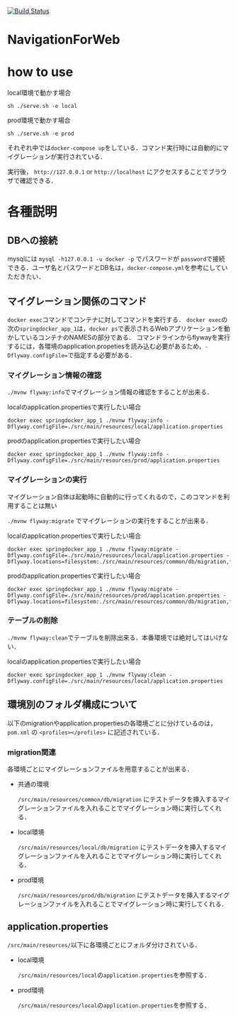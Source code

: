 [![Build Status](https://travis-ci.org/tsukuba-pbl/NavigationForWeb.svg?branch=master)](https://travis-ci.org/tsukuba-pbl/NavigationForWeb)

# NavigationForWeb

# how to use
local環境で動かす場合

```
sh ./serve.sh -e local
```

prod環境で動かす場合

```
sh ./serve.sh -e prod
```

それぞれ中では`docker-compose up`をしている．コマンド実行時には自動的にマイグレーションが実行されている．

実行後， `http://127.0.0.1` or `http://localhost` にアクセスすることでブラウザで確認できる．

# 各種説明
## DBへの接続
mysqlには `mysql -h127.0.0.1 -u docker -p` でパスワードが `password`で接続できる．ユーザ名とパスワードとDB名は，`docker-compose.yml`を参考にしていただきたい．

## マイグレーション関係のコマンド
`docker exec`コマンドでコンテナに対してコマンドを実行する．
`docker exec`の次の`springdocker_app_1`は，`docker ps`で表示されるWebアプリケーションを動かしているコンテナのNAMESの部分である．
コマンドラインからflywayを実行するには，各環境のapplication.propetiesを読み込む必要があるため，`-Dflyway.configFile=`で指定する必要がある．

### マイグレーション情報の確認
`./mvnw flyway:info`でマイグレーション情報の確認をすることが出来る．

localのapplication.propertiesで実行したい場合

```
docker exec springdocker_app_1 ./mvnw flyway:info -Dflyway.configFile=./src/main/resources/local/application.properties
```

prodのapplication.propertiesで実行したい場合

```
docker exec springdocker_app_1 ./mvnw flyway:info -Dflyway.configFile=./src/main/resources/prod/application.properties
```

### マイグレーションの実行
マイグレーション自体は起動時に自動的に行ってくれるので，このコマンドを利用することは無い

`./mvnw flyway:migrate` でマイグレーションの実行をすることが出来る．

localのapplication.propertiesで実行したい場合

```
docker exec springdocker_app_1 ./mvnw flyway:migrate -Dflyway.configFile=./src/main/resources/local/application.properties -Dflyway.locations=filesystem:./src/main/resources/common/db/migration,filesystem:./src/main/resources/local/db/migration
```

prodのapplication.propertiesで実行したい場合

```
docker exec springdocker_app_1 ./mvnw flyway:migrate -Dflyway.configFile=./src/main/resources/prod/application.properties -Dflyway.locations=filesystem:./src/main/resources/common/db/migration,filesystem:./src/main/resources/prod/db/migration
```

### テーブルの削除
`./mvnw flyway:clean`でテーブルを削除出来る．本番環境では絶対してはいけない．

localのapplication.propertiesで実行したい場合

```
docker exec springdocker_app_1 ./mvnw flyway:clean -Dflyway.configFile=./src/main/resources/local/application.properties
```

## 環境別のフォルダ構成について
以下のmigrationやapplication.propertiesの各環境ごとに分けているのは，`pom.xml` の `<profiles></profiles>` に記述されている．
### migration関連
各環境ごとにマイグレーションファイルを用意することが出来る．

- 共通の環境

    `/src/main/resources/common/db/migration` にテストデータを挿入するマイグレーションファイルを入れることでマイグレーション時に実行してくれる．

- local環境

    `/src/main/resources/local/db/migration` にテストデータを挿入するマイグレーションファイルを入れることでマイグレーション時に実行してくれる．

- prod環境

    `/src/main/resources/prod/db/migration` にテストデータを挿入するマイグレーションファイルを入れることでマイグレーション時に実行してくれる．
## application.properties
`/src/main/resources/`以下に各環境ごとにフォルダ分けされている．

- local環境

    `/src/main/resources/local`の`application.properties`を参照する．

- prod環境

    `/src/main/resources/local`の`application.properties`を参照する．